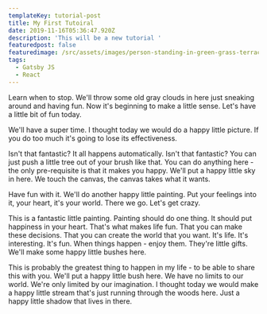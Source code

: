 ```yaml
---
templateKey: tutorial-post
title: My First Tutoiral
date: 2019-11-16T05:36:47.920Z
description: 'This will be a new tutorial '
featuredpost: false
featuredimage: /src/assets/images/person-standing-in-green-grass-terraces-2162133.jpg
tags:
  - Gatsby JS
  - React
---
```

Learn when to stop. We'll throw some old gray clouds in here just sneaking around and having fun. Now it's beginning to make a little sense. Let's have a little bit of fun today.

We'll have a super time. I thought today we would do a happy little picture. If you do too much it's going to lose its effectiveness.

Isn't that fantastic? It all happens automatically. Isn't that fantastic? You can just push a little tree out of your brush like that. You can do anything here - the only pre-requisite is that it makes you happy. We'll put a happy little sky in here. We touch the canvas, the canvas takes what it wants.

Have fun with it. We'll do another happy little painting. Put your feelings into it, your heart, it's your world. There we go. Let's get crazy.

This is a fantastic little painting. Painting should do one thing. It should put happiness in your heart. That's what makes life fun. That you can make these decisions. That you can create the world that you want. It's life. It's interesting. It's fun. When things happen - enjoy them. They're little gifts. We'll make some happy little bushes here.

This is probably the greatest thing to happen in my life - to be able to share this with you. We'll put a happy little bush here. We have no limits to our world. We're only limited by our imagination. I thought today we would make a happy little stream that's just running through the woods here. Just a happy little shadow that lives in there.
